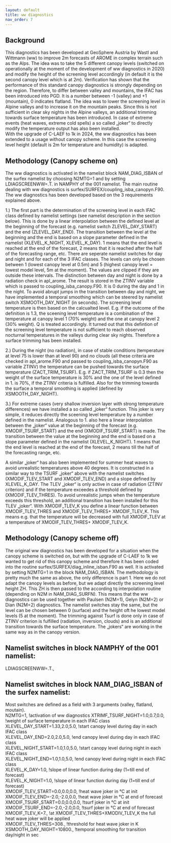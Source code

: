 ```yaml
---
layout: default
title: ww diagnostics
nav_order: 7
---
```


## Background

This diagnostics has been developed at GeoSphere Austria by Wastl and Wittmann (ww) to improve 2m forecasts of AROME in complex terrain such as the Alps. The idea was to take the 5 different canopy levels (switched on operationally at the moment of the development of ww diagnostics in 2020) and modify the height of the screening level accordingly (in default it is the second canopy level which is at 2m). Verification has shown that the performance of this standard canopy diagnostics is strongly depending on the region. Therefore, to differ between valley and mountains, the IFAC has been introduced into PGD. It is a number between -1 (valley) and +1 (mountain), 0 indicates flatland. The idea was to lower the screening level in Alpine valleys and to increase it on the mountain peaks. Since this is not sufficient in clear sky nights in the Alpine valleys, an additional trimming towards surface temperature has been introduced. In case of extreme events (heat waves, extreme cold spells) a so called „joker“ to directly modify the temperature output has also been installed.   
With the upgrade of C-LAEF to 1k in 2024, the ww diagnostics has been extended to a usage without canopy scheme. In this case the screening level height (default is 2m for temperature and humidity) is adapted.

## Methodology (Canopy scheme on)
The ww diagnostics is activated in the namelist block NAM_DIAG_ISBAN of the surfex namelist by choosing N2MTG=1 and by setting LDIAGSCREENWW=.T. in NAMPHY of the 001 namelist. The main routine dealing with ww diagnostics is surfex/SURFEX/coupling_isba_canopyn.F90. 
The ww diagnostics has been developed based on the 3 requirements explained above.   

1.)	The first part is the determination of the screening level in each IFAC class defined by namelist settings (see namelist description in the section below). This is done by a linear interpolation between the defined level at the beginning of the forecast (e.g. namelist switch ZLEVEL_DAY_START) and the end (ZLEVEL_DAY_END). The transition between the level at the beginning and the end is based on a slope parameter defined in the namelist (XLEVEL_K_NIGHT, XLEVEL_K_DAY). 1 means that the end level is reached at the end of the forecast, 2 means that it is reached after the half of the forecasting range, etc. 
There are seperate namelist switches for day and night and for each of the 3 IFAC classes. The levels can only be chosen between 1 (lowest canopy level at 0.5m) and 5 (highest canopy level = lowest model level, 5m at the moment). The values are clipped if they are outside these intervals. The distinction between day and night is done by a radiation check in apl_arome. The result is stored in the ZTINV variable which is passed to coupling_isba_canopy.F90. It is 0 during the day and 1 in the night. To avoid abrupt jumps in the transition between day and night, we have implemented a temporal smoothing which can be steered by namelist switch XSMOOTH_DAY_NIGHT (in seconds). 
The screening level temperature is then based on the calcualted level. E.g. if the outcome of the definition is 1.3, the sceening level temperature is a combination of the temperature at canopy level 1 (70% weight) and the one at canopy level 2 (30% weight). Q is treated accordingly.
It turned out that this defintion of the screening level temperature is not sufficient to reach observed nocturnal temperatures in the valleys during clear sky nights. Therefore a surface trimming has been installed.

2.)	During the night (no radiation), in case of stable conditions (temperature at level 75 is lower than at level 90) and no clouds (all these criteria are checked in apl_arome.F90 and passed to coupling_isba_canopyn.F90 as variable ZTINV) the temperature can be pushed towards the surface temperature (ZACT_TRIM_TSURF). E.g. if ZACT_TRIM_TSURF is 0.3 then the weight of the surface temperature is 30% and the one of the level defined in 1. is 70%, if the ZTINV criteria is fulfilled. Also for the trimming towards the surface a temporal smoothing is applied (defined by XSMOOTH_DAY_NIGHT).

3.)	For extreme cases (very shallow inversion layer with strong temperature differences) we have installed a so called „joker“ function. This joker is very simple, it reduces directly the sceening level temperature by a number defined in the namelist. Analogous to 1. also here a linear interpolation between the „joker“ value at the beginning of the forecast (e.g. XMODIF_TSURF_START) and the end (XMODIF_TSURF_START) is made. The transition between the value at the beginning and the end is based on a slope parameter defined in the namelist (XLEVEL_K_NIGHT). 1 means that the end level is reached at the end of the forecast, 2 means till the half of the forecasting range, etc.

A similar „joker“ has also been implemented for summer heat waves to avoid unrealistic temperatures above 40 degrees. It is constructed in a similar way to the TSURF „joker“ above with the namelist switches (XMODIF_TLEV_START and XMODIF_TLEV_END) and a slope defined by XLEVEL_K_DAY. The TLEV „joker“ is only active in case of radiation (ZTINV criterion) and if the temperature exceedes a threshold defined by (XMODIF_TLEV_THRES). To avoid unrealistic jumps when the temperature exceeds this threshold, an additional transition has been installed for this TLEV „joker“. With XMODIF_TLEV_K you define a linear function between XMODIF_TLEV_THRES and XMODIF_TLEV_THRES+ XMODIF_TLEV_K. This means e.g. that the temperature will be decreased with full XMODIF_TLEV at a temperature of XMODIF_TLEV_THRES+ XMODIF_TLEV_K.

## Methodology (Canopy scheme off)
The original ww diagnostics has been developed for a situation when the canopy scheme is switched on, but with the upgrade of C-LAEF to 1k we wanted to get rid of this canopy scheme and therefore it has been coded into the routine surfex/SURFEX/diag_inline_isban.F90 as well. It is activated by setting N2MTG=1 in the block NAM_DIAG_ISBAN. 
The methodology is pretty much the same as above, the only difference is part 1. Here we do not adapt the canopy levels as before, but we adapt directly the screening level height ZH. This ZH is then passed to the according tq interpolation routine (depending on N2M in NAM_DIAG_SURFN). This means that the ww diagnostics can be used together with Paulsen (N2M=1), Gelyn (N2M=2) or Dian (N2M=2) diagnostics. The namelist switches stay the same, but the level can be chosen between 0 (surface) and the height oft he lowest model levels (5 at the moment). The trimming against Tsurf is done only in case of ZTINV criterion is fulfilled (radiation, inversion, clouds) and is an additional transition towards the surface temperature. 
The „jokers“ are working in the same way as in the canopy version.

## Namelist switches in block NAMPHY of the 001 namelist:
LDIAGSCREENWW=.T.,

## Namelist switches in block NAM_DIAG_ISBAN of the surfex namelist:
Most switches are defined as a field with 3 arguments (valley, flatland, moutain).  
   N2MTG=1,                      !activation of ww diagnostics
   XTRIMF_TSURF_NIGHT=1.0,0.7,0.0,          !weight of surface temperature in each IFAC class   
   XLEVEL_DAY_START=1.33,2.0,5.0,           !start canopy level during day in each IFAC class   
   XLEVEL_DAY_END=2.0,2.0,5.0,              !end canopy level during day in each IFAC class   
   XLEVEL_NIGHT_START=1.0,1.0,5.0,          !start canopy level during night in each IFAC class   
   XLEVEL_NIGHT_END=1.0,1.0,5.0,            !end canopy level during night in each IFAC class     
   XLEVEL_K_DAY=1.0,                        !slope of linear function during day (1=till end of forecast)  
   XLEVEL_K_NIGHT=1.0,                      !slope of linear function during day (1=till end of forecast)  
   XMODIF_TLEV_START=0.0,0.0,0.0,           !heat wave joker in °C at init  
   XMODIF_TLEV_END=-2.0,-2.0,0.0,           !heat wave joker in °C at end of forecast  
   XMODIF_TSURF_START=0.0,0.0,0.0,          !tsurf joker in °C at init  
   XMODIF_TSURF_END=-2.0,-2.0,0.0,          !tsurf joker in °C at end of forecast  
   XMODIF_TLEV_K=7.,                        !at XMODIF_TLEV_THRES+XMODIV_TLEV_K the full heat wave joker will be applied  
   XMODIF_TLEV_THRES=308.,                  !threshold for heat wave joker in K  
   XSMOOTH_DAY_NIGHT=10800.,                !temporal smoothing for transition day/night in sec  

